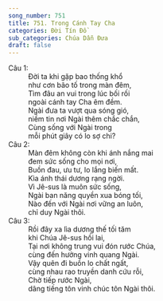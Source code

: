 ```yaml
---
song_number: 751
title: 751. Trong Cánh Tay Cha
categories: Đời Tín Đồ
sub_categories: Chúa Dẫn Đưa
draft: false
---
```

<dl><dt>Câu 1:</dt><dd data-verse="1">Đời ta khi gặp bao thống khổ <br/>như cơn bão tố trong màn đêm, <br/>Tìm đâu an vui trong lúc bối rối <br/>ngoài cánh tay Cha êm đềm. <br/>Ngài đưa ta vượt qua sóng gió, <br/>niềm tin nơi Ngài thêm chắc chắn, <br/>Cùng sống với Ngài trong <br/>mỗi phút giây có lo sợ chi? </dd><dt>Câu 2:</dt><dd data-verse="2">Màn đêm không còn khi ánh nắng mai <br/>đem sức sống cho mọi nơi, <br/>Buồn đau, ưu tư, lo lắng biến mất. <br/>Kìa ánh thái dương rạng ngời. <br/>Vì Jê-sus là muôn sức sống, <br/>Ngài ban năng quyền xua bóng tối, <br/>Nào đến với Ngài nơi vững an luôn, <br/>chỉ duy Ngài thôi. </dd><dt>Câu 3:</dt><dd data-verse="3">Rồi đây xa lìa dương thế tối tăm <br/>khi Chúa Jê-sus hồi lai, <br/>Tại nơi không trung vui đón rước Chúa, <br/>cùng đến hưởng vinh quang Ngài. <br/>Vậy quên đi buồn lo chất ngất, <br/>cùng nhau rao truyền danh cứu rỗi, <br/>Chờ tiếp rước Ngài, <br/>dâng tiếng tôn vinh chúc tôn Ngài thôi. </dd></dl>
